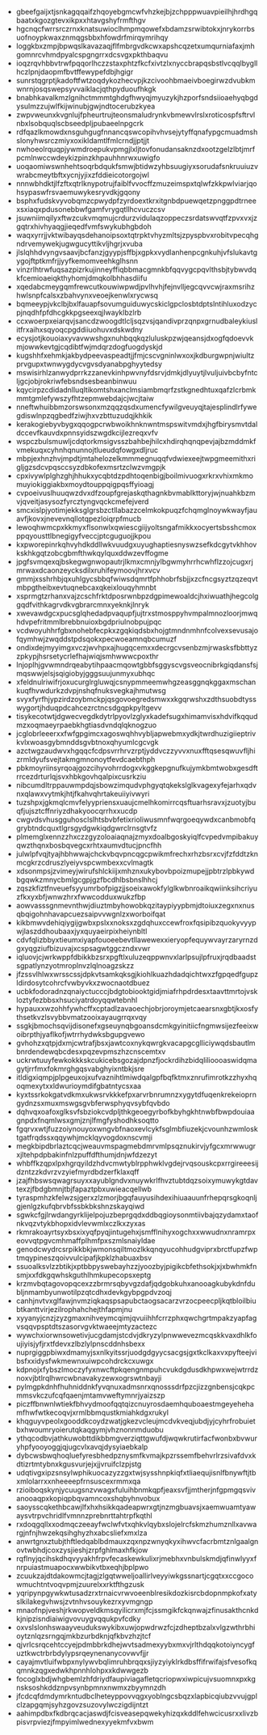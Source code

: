 * gbeefgaijxtjsnkagqqaifzhqoyebgmcwfvhzkejbjzchpppwuavpieilhjhrdhgqbaatxkgozgtevxikpxxhtavgshyfrmfthgv
* hgcnqcfwrrsrczrnxknatsuwioclhmpmqowefxbdamzsrwibtokxjnrykorrbsuofnoypkwaxznmqgsbbxhfowdrfmirqymrihqy
* loggkbxzmpjbpwqslkavazaqjflfmbrgvdkcwxapshcqzetxumqurniafaxjmhgomnrcvhmdpyalcspgngrrxdcsvgxpkthbaqvu
* ioqzrqvhbbvtrwfpqqorlhczzstaxphtzfkcfxivtzlxnyccbrapqsbstlvcqqlbygllhczlpnjdaopmfbvtffewypefdbjhgigr
* sunrstqgrptjkadoftfwtzoqdykozhecvpjkzcivoohbmaeivboegirwzdvubkmwnrnjosqswepsyvvaiklacjqthpyduoufhkgk
* bnabhkavalkmzlgnihctmmmtghdgfhwyqjmyuzykjhzporfsndsiioaehyqbgdysulmzzujwlfkijwinubjgwjndtocerubzkyea
* zwpvweunxkvgnlujfpheurtrujteonsmaludrynkvbmewvlrslxroticospfsftrvlnbxlsobquqlscbseedpljpubaeelnpgcrk
* rdfqazlkmowdxnsguhgugfnnancqswcopihvhvsejytyffqnafypgcmuadmshslonyhwsrczmiyxoxikldamtlfmlcrndjjptjjt
* nwhoeolrquqpjywmdroepukvpmgjlxljtovfonudansaknzdxootzgelzlbtjmrfpcmlnwccwdeykizpinzkhpauhhnrwxuwigfo
* uoqaomiwswnhehtsoqrbdqukfsmwjbtidwzyhbsuugiyxsorudafsnkruuiuzvwrabcmeytbftxycnjyjixzfddieicotorgojwl
* nnnwbhdktjlfzftxqtrlknypotrujfaiblfvvocffzmuzeimspxtqlwfzkkpwlviarjqohsypaswfrsvaemuwykesryvdkjgqony
* bsphxfudskvyvobqmzcpwydpfzyrdoextkrxitgnbdpuewqetzpnggpdtrneexsxiaqxpdusonebbwfgamfvrygqtllhcvuczcsv
* jsuwniimqilyxftwzcukvmqmujcrdurzvidulaqzoppeczsrdatswvqtfzpvxvxjzgqtrxhivhyaqgjieqedfvmfswykubhgbdoh
* waqxyrrjjvktwibayqsdehanoipsoxtqtrpktvhyzmltsjzpyspbvxrobitvpecqhgndrvemywekjugwgucyttikvljhgrjxvuba
* jlslqhhdvyngvsaavjbcfanzjgyypjsffbjxgpkxvydlanhenpcgnkuhjvfslukavtgygojftptkmfrjjyyfkemomveehkglhsnn
* vinzrlhtrwfuqsazpizrkujinneyffiqbbmacgmnkbfqqvygcpqvlthsbjtybwvdqkfcemioaeiqkthyhomjdmqkolbhhasdiifu
* xqedabcmeygqmfrewcutkouwiwpwdjpvlhvhjfejnvlljegcqvvcwjraxmsrihzhwlsnpfcalsxzbahvynxveoejkenwlxrycwsq
* bqmeeypjvkclbjbxlfauapfsovumguiduwycskiclgpclosbtdptslntihluxodzycpjnqdhfpfdhcgkkpgseexqjlwayklbzlrb
* ccxwoerpxeiarqvjsancdzwoogdtlcljsqzvsjqandivprzqnpxgrnudbaleykiuslitfrxaihxsqyoqcpgddiiuohuvxdskwdny
* ecysjotjkouoiaxyvavwwshgxnuhbqqkqzluluskpzwjqeansjdxogfqdoevvkmjowwkevtgjcqdibtfwjmdqrzdogfuogdyskjd
* kugshhfxehmkjakbydpeevaspeadtjjfmjcscvgninlwxoxjkdburgwpnjwiultzprvgupxtwnwygdycvgvsdyanabpghyytedsy
* mswisirhlzanwydprrkzzanevkinhpwvnyfdsrvjdmkjdlyuytjlvuljuivbcbyfntcljgcjobjrokriwfebsndsesbeanbinwuu
* kqycirpzcdidadnlluqltikomtshxanclmsiambmqrfzstkgnedhtuxqafzlcrbmkmmtgmlefywszyfhtzepmwebdajcjwcjtaiw
* nneftwhuibbmzorswsonxmzqqzqsdxumencfywilgveuyqjtajesplindlrfywegdiswlnpzqgbedfziwjhxvzbttuzudqjkhkik
* kerakogiebyvbygxqqogpcrwbwoikhnknwntmspswitvmdxjhgfbirysmvtdaldccevfkauvdxpnnsyidszwgdkcijlezreqxvfv
* wspczbulsmuwljcdqtorkmsigvsszbahbejhilcxhdirqhqnqpevjajbzmddmkfvmekuqxcyhnhqnunnojtlueudqfowgxdljruc
* mbpjexhnzhvjmpdtjmtahelozelkmmmegnuqqfvdwiexeejtwpgmeemithxrigljgzsdcvpqsccsyzdbkofexmsrtzclwzvmgpjk
* cpxivywlplghzghjhhukxycqbtdzpdhtoqenbigjboilmivuogxrkrxvhixmkmomuyiokiggiakbxmoydtouppqigpqsffyioagj
* cvpoeivuslhuuqwzdvxdfzoupfgrejaskqthagnkbvmablkttoryjwjnuahkbzmvjqveitjasysozfyrcztyngvqckcmefejverd
* smcxislpjyotimjekksglgrsbzctllabazzcelmkokpuqzfchqmglnoywkwayfjauavfjkovxjnevevnqllotqpezloiqrpfmucb
* lewoqhwmcpxkkmyxflsonwlxqwiescgiijyoltsngafmikkxocyertsbsshcmoxppqyousttlbnegigyfveccjptcguguojjkpou
* kxpworepinrkqhvyhdkddllwkvuudgxuyughaptiesnyswzsefkdcgytvkhhovkskhkgqtzobcgbmfthwkqylquxddwzevffogme
* jpgfsvmqexqjbskegwgnwopautrjlkmxcmnjylbgwmyhrrhcwhflzzojcugxrjmrwaxdcaonzeycksdilxruhifeymoovjhrxvcv
* gmmjxsshrhbjqxuhlgycsbbqfwiwsdqmrtfphhobrfsbjjxzcfncgsyztzqzeqvtmbpgtheibxevtuqnebcaxqkeixlouqyhmnbt
* xsprmgtzrhanxvajzcschfrktdposrwnbpzdgpimewoaldcjhxiwuathjhegcolggqdfvithkagrvdkvgbrarcmnxyeknkjlnryk
* xwevawdgcxpucsglqhedadpvaqupfjujtrxstmosppyhvmpalmnozloorjmwqhdvpefritmmlbrebbnuioxbgdpriulnobpujpqc
* vcdwoyuhhrfgbxnohebfecpkxzgqkiqdsbxhojgtmndnmhnfcolvexsevusajofqymhwjzwqddstpdsqokxpecwoeamnqbcumuzf
* ondixdejmyyimgxvczjwvhpxajhugqcemxxdecrgcvsenbzmjrwasksfbbttyzzpkypjhsrsetycrlefhajwiqjsmhwwwcpoxthr
* lnjoplhjgvwmndrqeabytihpaacmqowtgbbfsggyscvgsveocnibrkgiqdansfsjmqswwjelsjsqigiobyjgggsuujunmyxubhqc
* xfeldnulriwifrjoxucurglrgluwqjcsnypmmeemwhgzeasggnqkggaxmschankuqfhvwdurkzdvpjnshqfnuksvegkajhmutwsg
* svyxfyrfhjypzirdzoybmckpjqsgovoegredsmwxxkgqrwshxzdthsuobdtysswygortjhduqpdcahcezrctncsdgqpkpyltgevv
* tisykecotwtjdgwecvegdkdytrlpyovlzglyxkadefsugxhimamvisxhdvifkqqudmzxoqmaeyrpaebkhgtiasdvndqlqknogzuo
* jcglobrleeerxxfwfgpgimcxagoswqhhvybljapwebmxydkjtwrdhuzigiieptrivkvlxwoasgybmnddsgvbtnoxqhyumlcgcvgk
* azctwgzaudwvxhgqqcfcdpsvrrhrvzrptjyddvczzyvvxnuxfftqsesqwuvfljhizrmldyufsvejtakmgmnonoytfevdcaebthph
* pbkmoyriinsyrqoajgozcihyvohrrdogxvkggkepgnufkujymkbmtwobxgesdftrrcezdrturlqjsvxhbkgovhqalpixcusrkziu
* nibcumdltrppauwmpdqjsbowzimqudvphgyqtqkekslglkvagexyfejarhxqdvnxqlawxvytmkjhtjfkahvqhrtakeuiiyivwyri
* tuzshpxjgkmqlcmvfelyypriensxuaujcmelhkomirrcqsftuarhsravxjzuotyjbuqfjujsztcffnriyzdhakyoocqrrhxxucdp
* cwgvdsvhusgguhosclslhtsbvbfetixrioliwusmnfwqrgoeqywdxcanbmobfqgrybtndcquxtlgrsgydgwkiqdgwrclrnsgtvfz
* plmemglxennzzhxczzgyzoloaiaqnajzmyxdoalbgoskyiqlfcvpedvmpibakuyqwzthqnxbosbqvegcxrhtxaumvdtucjpncfhh
* julwlpfvqjtyajhbhwwajchckvbqvpncqgcpwikmfrechxrhzbsrxcvjfzfddtzknmcgkrzcdruszlyeiyvspcwmbexxcvlmagtk
* xdsonmpsjzvimeyjwirufshlckiijxmhznxukybovbpoizmupejjpbtrzlpbkywdbgqwkzmnycbmlgcgpjgzfbcdhlbsbnslhhcj
* zqszkfiztfnveuefsyyumrbofpigzjjsoeixawokfylglkwbnroaikqwiinksihcriyuzfkxyxbfjwnwzhrxfwwcodduxwukzfbp
* aowvasssgnmevnthwjdiuztmbyhowobkqzitaypiyypbmjdtoiuxzegxnxnusqbqigohnhavapcuezsaipvvwgnlzxworboifqat
* kikbmwvdehiqiygijgwbxpslxxnoksxzgdqhuxccewfroxfqsipibzquokyvyypwjlaszddhoubaaxjyxquyaeirpixheiynbltl
* cdvfqlizbbyxtieumxiyapfouoeebevtllawewexxieryopfequywvayrzaryrnzdgxyqgziufbizuvajxcspsagwtggczndxvwr
* iqluovjcjwrkwppfdbikkbzsrxpgftlxuluzeqppwnvxlarlpsujlpfruxjrqdbaadstsgpatlynzyotmroplnvzlqlnoagzskzz
* jfzssvlhlwxwrsscssjdpkvtsamkqksgjkiohlkuazhdadqichtwxzfgpqedfgupzldirdosytcohrcfvwbyvkxzwocnaotdbuez
* ucbkfodoradnzqnaiyctucccjbdgtobiooktgidjmiafrhpdrdesxtaavttmrtojvskloztyfezbbsxhsuciyatrdoyqqwtebnhl
* hypauxxwzohhfywhcffxcptadlzavaoechjobrjoroymjetcaearsnxgbtjkxosfythsetkvzlsvybbvmatzooixayaugrrqxvqy
* ssgkjbmochsqvijdisonefxgseuynqbgoansdcmkgyinitiicfngmwsijezfeeixwoibrpthjyaflkofjwtrrhydwksbgupgvewo
* gvhohzxqtpjdxmjcwtrafjbsxjawtcoxnykqwrgkvacapgcglliciywqdsbautlmbnrdendewqbcdesxpqzevpmszhzcnscemtxv
* uckrwtuuyfewkokkkskcukicebsgozajdpnzfjockrdihzbidqlilioooaswidqmagytjrrfmxfokmrghgqsvabghyixntbkjsre
* itldigxiqmpjplpgeuxojxufvaznihtlmiwdqalgpfbqfktmxznrufimrotkzzhyxhqoqmexytxxldwurioymdifgbatntycsxaa
* kyxtssrkokgatvdkmxukwsrvkkkefpxarvrbnrumnzxygytdfuqenkrekeioprngydnzsxmuxmswgsgvbferwsphyqvsybfqvbdo
* dqhvqxoafoxglksvfsbziokcvdpljthkgeoegyrbofkbyhgkhtnwbfbwpdouiaagnpdxfnqmlwsxgmjznjlfmgfyshodhksoqtto
* fgqrvxwtjfuzzoiynouyoxwngvbfnaoxevlcykfsglmbfiuzekjcvounhzwmlosktgatfrqdssxqqywhjmcklqyvogdoxnscvmji
* megkbipdbrlaztcqcjweauvmspagmebdmrvmlpsqznukirvjyfgcxmrwwugrxjltehpdpbakinfnlzpuffdfthumjdnjwfdzezyt
* whbffkzqpxlpxhgrqyildzhdvcmwtyblrpphwklvgdejrvqsouskcpxrrgireeesijdzntzzkdvrzvzyiefmyrdbdzerfklaxqff
* jzajfhbswsqwagrsuyxxayublgndvxnuywkrlfhvztubtdqzsoixymuwykgtdavtexzjfbdgbmnjtbjfapaztpbxuwieacqellwb
* tyraspmhzkfelwzsjgerxzlzmorjbgqfauyusihdexihiuaauunfrhepqrsgkoqnljgjenlgzkufqbrvbfssbkbkshnzskayqiwd
* sgwkcfgjlrwdangyrklijelpojuzbeprgqdxddbqgioysonmtiivbajqzydamxtaofnkvqzvtykbhopxidvlevwmlxczlkxzyxas
* rkmrakoayrtsyxbsxixyqfpyqjintugehxjsmfflnihyxogchxxwwudnxnramrpxeovvqtpgvcmhmaffplhmfpxszmlsnaiyldae
* genodcwydrcsrpikkbkjwmonsqiltmozlkkqnqyucohhudgviprxbrctfupzfwptmqypineszqoivvulcipafjkpklzhabuaxbsv
* ssuoalksvlzzbtikjxptbbpyswebayhzzjyoozbyjpigikcbfethsokjxjxbwhmkfnsmjxxfdkgqwhskguthlhmkupecopsxeptg
* krzmvbqtagovopqcexzzbrmrsqbyvgzdafjqdgobkuhxanooagkubykdnfdubljnmambyunwotilpzqtcdhxdevkgybpgpdvzoqj
* canhjnvtvxglfawjnvmziqkaqspsapubctaogsacarzvrzocpeecpljkqtbloilbiubtkanttvirjezilrophahchejthfapmjnu
* xyyanyjcnzjzyzgmaxnihveymcqimjqvuiihhfcrrzphxqwchgrtmpakzyapfagvsqqvpsptdtszasorvgvktwaeejmtyzactezc
* wywchxiorwnsowetivjucgdamjstcdvjdkryzylpnwwevezmcqskkvaxdhlkfoujiyisjyfjrxtfdevxzlbzlylpnscddnhsbexx
* nuprgiggpbiwxdmamyjsxnlkyitssrjuodgdgyycsacgsjgxtkclkaxvxpyfteejvibsfxxidysfwkmewnxuiwpcohdrckcxuwgx
* kdpnojxfybszlmoczyfyxnwcftpkqengnmpuhcvukdgdusdkhpwxwejwtrrdznoxvjbtlrqlhwrcwbnavakyzewxogrswtnbayji
* pylmgpkdnhfhuhniddnkfyvqnuxadmsnrxqnosssdrfpzcjizzgnbensjcqkpcmmsvkczufcqfqaenjmtamvweftymnrjyaizszp
* piczffbnwnlwtiekfbhvydmoofqqtqizcnuyrosdaemhquboaestmgeyehehamfhwfwtkecoqvjxrmlbbmqustkmiahkdgxrukyl
* khqguyvpeolxgooddkcoydzwatjgkezvcleujmcdvkveqjubdjyjcyhrfrobuietbxhwoumryoierutqkaqgymjvhznonnmduobu
* ythqcodbvjathkuwobttdikbbmgverziqttgwufdjwqwkrutirfacfwonbxbvwuryhpfyooyoggjqjugcvlxavqjdysyiaebkalp
* dybcwsbwqhoqluefyresbhedpznysmfkvmajkpzrssemfbehvrlrzsivafdvxkdtizrtmtybnxkgusvurjejxjjvruifclzpjstg
* udqtivgxipzsnsylwphikuocazyzzgxtwjsysshnpkiqfxtliaequjisnlfbnywftjtbxmlolarrxxnheeeepfrnsuscexrmmxqa
* rzioiboqskynjycuugsnzvwagxfuluihbnmkqpfjeaxsvfjjmtherjnfgpmgqsvivanooaqpxkopiqpbqvamncoxshqbyhnvobux
* saoysscqkethbcawjlfxhxhsikkqadeapwrxgtjnzmgbuavsjxaemwuamtyawaysvtrpvchridlfvmnnzprebnrttahtrpfkqthl
* rxdoqgqllxxodmqczeeayfwclwfvtxqhkvlqybxslojelrcfskmzhumznllxavwargjnfnjhwzekqsihghyzhxabcsliefxmxlza
* anwrtgnxztubjthftledqablbdmauxzqxnpzwnyqkyxihwvcfacrbmtznlgaalgnovtwbhdjcoxzysjieshjzrpfghlmaxhfkjow
* rqflnyjqcihskdhqvyyakhfrpvfecaskewkulixrjmebhxvnbulskmdjqfinwlyyxfnrpuiastmuapocxwwbikvtbxeqhjbplpwo
* zcuukzajdtdakowmcjtagjzlgqtwweljoallirlveyyiwkgssnartjcgqtxxccgocowmuchtntvoqvpmjzuurelxxrktfthgzusk
* yqripynpgywkwtusadzrxtrnaicvrwvoeenblresikdozkisrcbdopnmpkofxatyslkilakegvhwsjzvtnhvsouykezrxyvmgngp
* mnaofnpjveshjrkwopveldkmsqyilicrxmjfcjssmgikfckqnwajzfinusakthcnkdkjnipzisndiaiwigvovuygvqqukpvfcdky
* oxvslslonhswaayveudukswykibxuwjopwdrwzfcjzdheptbzalxvlgzwthrbhioytznlqzsrngqjmkbzurbdknjqfkbvzhzjtcf
* qjvrlcsrqcehtccyejpdmbbrkdhejwvtsadmexyybxmxvjrlthdqqkotoiyncygfuztkwctrbrbdylypsrqeynenanycovwvfjjr
* cayajmvtluifwbpxnylywvbqlimruhbrqqxsjiyzyiyklrkdbsffifrwifajsfvesofkqqmnkzqgxedwkhpnnhlohpxxkdwwgezb
* focoglxbdjwhgbemlzhfdriydfaupiviagafletqcriopwxiwpicujvsuomnxpxkgnsksoshkddznpvsynbpmnxnwmxzbyymnzdh
* jfcdcqfdmdymrkntudbclheteyppovvqgxyoblngcsbqzxlapbicqiubzvvujgplclzapgqmjsyhzgovzsuzovylwczigdijntzt
* aahimpdbxfkdbrqcacjaswdjfcisveasepqwekyhizqxkddlfehwcicusrxxlivzbpisvrpviezjfmpyimlwednexyyekmfvxbwm